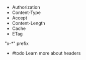 
- Authorization
- Content-Type
- Accept
- Content-Length
- Cache
- ETag

"x-*" prefix

- #todo Learn more about headers
